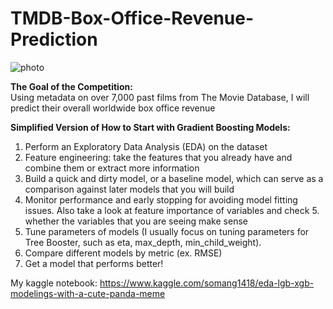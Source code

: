 # TMDB-Box-Office-Revenue-Prediction

![photo](https://www.google.com/url?sa=i&url=https%3A%2F%2Fwww.facebook.com%2Fthemoviedb%2F&psig=AOvVaw2qe0kJFkVZ773oerPxJnFy&ust=1591982765945000&source=images&cd=vfe&ved=0CAIQjRxqFwoTCMCSy42k-ukCFQAAAAAdAAAAABAI)


**The Goal of the Competition:** <br>
Using metadata on over 7,000 past films from The Movie Database, I will predict their overall worldwide box office revenue <br>

**Simplified Version of How to Start with Gradient Boosting Models:**
1. Perform an Exploratory Data Analysis (EDA) on the dataset
2. Feature engineering: take the features that you already have and combine them or extract more information
3. Build a quick and dirty model, or a baseline model, which can serve as a comparison against later models that you will build
4. Monitor performance and early stopping for avoiding model fitting issues. Also take a look at feature importance of variables and check 5. whether the variables that you are seeing make sense
6. Tune parameters of models (I usually focus on tuning parameters for Tree Booster, such as eta, max_depth, min_child_weight).
7. Compare different models by metric (ex. RMSE)
8. Get a model that performs better!


My kaggle notebook: https://www.kaggle.com/somang1418/eda-lgb-xgb-modelings-with-a-cute-panda-meme
